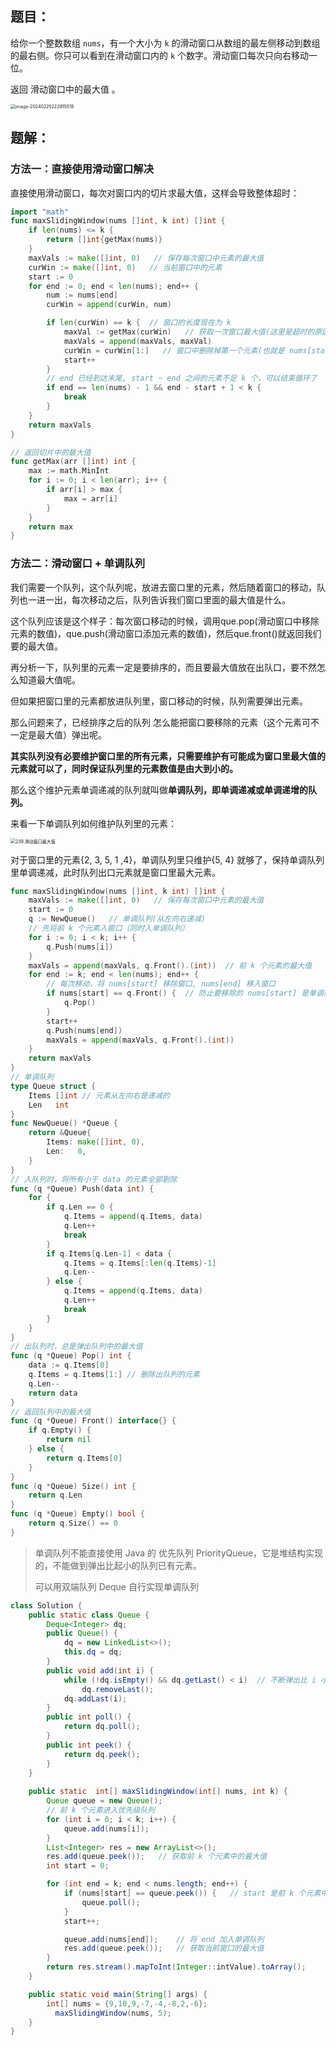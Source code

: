 ## 题目：

给你一个整数数组 `nums`，有一个大小为 `k` 的滑动窗口从数组的最左侧移动到数组的最右侧。你只可以看到在滑动窗口内的 `k` 个数字。滑动窗口每次只向右移动一位。

返回 滑动窗口中的最大值 。

<img src="6-239.滑动窗口的最大值.assets/image-20240225222915519.png" alt="image-20240225222915519" style="zoom:50%;" />

## 题解：

### 方法一：直接使用滑动窗口解决

直接使用滑动窗口，每次对窗口内的切片求最大值，这样会导致整体超时：

```go
import "math"
func maxSlidingWindow(nums []int, k int) []int {
    if len(nums) <= k {
        return []int{getMax(nums)}
    }
    maxVals := make([]int, 0)   // 保存每次窗口中元素的最大值
    curWin := make([]int, 0)   // 当前窗口中的元素
    start := 0
    for end := 0; end < len(nums); end++ {
        num := nums[end]
        curWin = append(curWin, num)

        if len(curWin) == k {  // 窗口的长度现在为 k
            maxVal := getMax(curWin)   // 获取一次窗口最大值(这里是超时的原因)
            maxVals = append(maxVals, maxVal)
            curWin = curWin[1:]   // 窗口中删除掉第一个元素(也就是 nums[start] )
            start++
        }
        // end 已经到达末尾, start ~ end 之间的元素不足 k 个，可以结束循环了
        if end == len(nums) - 1 && end - start + 1 < k {  
            break
        }
    }
    return maxVals
}

// 返回切片中的最大值
func getMax(arr []int) int {
    max := math.MinInt
    for i := 0; i < len(arr); i++ {
        if arr[i] > max {
            max = arr[i]
        }
    }
    return max
}
```

### 方法二：滑动窗口 + 单调队列

我们需要一个队列，这个队列呢，放进去窗口里的元素，然后随着窗口的移动，队列也一进一出，每次移动之后，队列告诉我们窗口里面的最大值是什么。

这个队列应该是这个样子：每次窗口移动的时候，调用que.pop(滑动窗口中移除元素的数值)，que.push(滑动窗口添加元素的数值)，然后que.front()就返回我们要的最大值。

再分析一下，队列里的元素一定是要排序的，而且要最大值放在出队口，要不然怎么知道最大值呢。

但如果把窗口里的元素都放进队列里，窗口移动的时候，队列需要弹出元素。

那么问题来了，已经排序之后的队列 怎么能把窗口要移除的元素（这个元素可不一定是最大值）弹出呢。

**其实队列没有必要维护窗口里的所有元素，只需要维护有可能成为窗口里最大值的元素就可以了，同时保证队列里的元素数值是由大到小的。**

那么这个维护元素单调递减的队列就叫做**单调队列，即单调递减或单调递增的队列。**

来看一下单调队列如何维护队列里的元素：

<img src="https://code-thinking.cdn.bcebos.com/gifs/239.%E6%BB%91%E5%8A%A8%E7%AA%97%E5%8F%A3%E6%9C%80%E5%A4%A7%E5%80%BC.gif" alt="239.滑动窗口最大值" style="zoom:50%;" />

对于窗口里的元素{2, 3, 5, 1 ,4}，单调队列里只维护{5, 4} 就够了，保持单调队列里单调递减，此时队列出口元素就是窗口里最大元素。

```go
func maxSlidingWindow(nums []int, k int) []int {
    maxVals := make([]int, 0)   // 保存每次窗口中元素的最大值
    start := 0
    q := NewQueue()   // 单调队列(从左向右递减)
    // 先将前 k 个元素入窗口（同时入单调队列）
    for i := 0; i < k; i++ {
        q.Push(nums[i])
    }
    maxVals = append(maxVals, q.Front().(int))  // 前 k 个元素的最大值
    for end := k; end < len(nums); end++ {
        // 每次移动，将 nums[start] 移除窗口, nums[end] 移入窗口
        if nums[start] == q.Front() {  // 防止要移除的 nums[start] 是单调队列的最大值
            q.Pop()
        }
        start++
        q.Push(nums[end])
        maxVals = append(maxVals, q.Front().(int))
    }
    return maxVals
}
// 单调队列
type Queue struct {
	Items []int // 元素从左向右是递减的
	Len   int
}
func NewQueue() *Queue {
	return &Queue{
		Items: make([]int, 0),
		Len:   0,
	}
}
// 入队列时，将所有小于 data 的元素全部剔除
func (q *Queue) Push(data int) {
    for {
        if q.Len == 0 {
            q.Items = append(q.Items, data)
            q.Len++
            break
        }
        if q.Items[q.Len-1] < data {
            q.Items = q.Items[:len(q.Items)-1]
            q.Len--
        } else {
            q.Items = append(q.Items, data)
            q.Len++
            break
        }
    }
}
// 出队列时，总是弹出队列中的最大值
func (q *Queue) Pop() int {
	data := q.Items[0]
	q.Items = q.Items[1:] // 删除出队列的元素
	q.Len--
	return data
}
// 返回队列中的最大值
func (q *Queue) Front() interface{} {
    if q.Empty() {
        return nil
    } else {
        return q.Items[0]
    }
}
func (q *Queue) Size() int {
	return q.Len
}
func (q *Queue) Empty() bool {
	return q.Size() == 0
}
```

> 单调队列不能直接使用 Java 的 优先队列 PriorityQueue，它是堆结构实现的，不能做到弹出比起小的队列已有元素。
>
> 可以用双端队列 Deque 自行实现单调队列

```java
class Solution {
    public static class Queue {
        Deque<Integer> dq;
        public Queue() {
            dq = new LinkedList<>();
            this.dq = dq;
        }
        public void add(int i) {
            while (!dq.isEmpty() && dq.getLast() < i)  // 不断弹出比 i 小的队列元素
                dq.removeLast();
            dq.addLast(i);
        }
        public int poll() {
            return dq.poll();
        }
        public int peek() {
            return dq.peek();
        }
    }
    
    public static  int[] maxSlidingWindow(int[] nums, int k) {
        Queue queue = new Queue();
        // 前 k 个元素进入优先级队列
        for (int i = 0; i < k; i++) {
            queue.add(nums[i]);
        }
        List<Integer> res = new ArrayList<>();
        res.add(queue.peek());   // 获取前 k 个元素中的最大值
        int start = 0;

        for (int end = k; end < nums.length; end++) {
            if (nums[start] == queue.peek()) {   // start 是前 k 个元素中的最大值，需要将 start 从单调队列移除
                queue.poll();
            }
            start++;

            queue.add(nums[end]);    // 将 end 加入单调队列
            res.add(queue.peek());   // 获取当前窗口的最大值
        }
        return res.stream().mapToInt(Integer::intValue).toArray();
    }

    public static void main(String[] args) {
        int[] nums = {9,10,9,-7,-4,-8,2,-6};
          maxSlidingWindow(nums, 5);
    }
}
```

